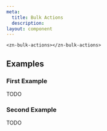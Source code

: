 ```yaml
---
meta:
  title: Bulk Actions
  description:
layout: component
---
```


```html:preview
<zn-bulk-actions></zn-bulk-actions>
```

## Examples

### First Example

TODO

### Second Example

TODO


